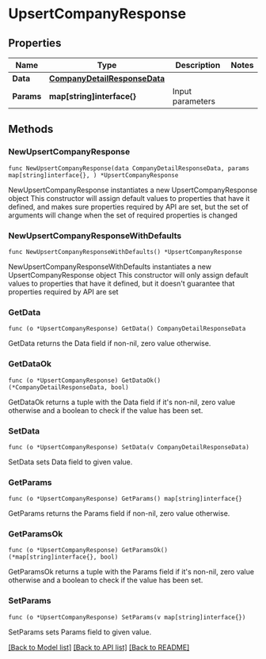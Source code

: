 # UpsertCompanyResponse

## Properties

Name | Type | Description | Notes
------------ | ------------- | ------------- | -------------
**Data** | [**CompanyDetailResponseData**](CompanyDetailResponseData.md) |  | 
**Params** | **map[string]interface{}** | Input parameters | 

## Methods

### NewUpsertCompanyResponse

`func NewUpsertCompanyResponse(data CompanyDetailResponseData, params map[string]interface{}, ) *UpsertCompanyResponse`

NewUpsertCompanyResponse instantiates a new UpsertCompanyResponse object
This constructor will assign default values to properties that have it defined,
and makes sure properties required by API are set, but the set of arguments
will change when the set of required properties is changed

### NewUpsertCompanyResponseWithDefaults

`func NewUpsertCompanyResponseWithDefaults() *UpsertCompanyResponse`

NewUpsertCompanyResponseWithDefaults instantiates a new UpsertCompanyResponse object
This constructor will only assign default values to properties that have it defined,
but it doesn't guarantee that properties required by API are set

### GetData

`func (o *UpsertCompanyResponse) GetData() CompanyDetailResponseData`

GetData returns the Data field if non-nil, zero value otherwise.

### GetDataOk

`func (o *UpsertCompanyResponse) GetDataOk() (*CompanyDetailResponseData, bool)`

GetDataOk returns a tuple with the Data field if it's non-nil, zero value otherwise
and a boolean to check if the value has been set.

### SetData

`func (o *UpsertCompanyResponse) SetData(v CompanyDetailResponseData)`

SetData sets Data field to given value.


### GetParams

`func (o *UpsertCompanyResponse) GetParams() map[string]interface{}`

GetParams returns the Params field if non-nil, zero value otherwise.

### GetParamsOk

`func (o *UpsertCompanyResponse) GetParamsOk() (*map[string]interface{}, bool)`

GetParamsOk returns a tuple with the Params field if it's non-nil, zero value otherwise
and a boolean to check if the value has been set.

### SetParams

`func (o *UpsertCompanyResponse) SetParams(v map[string]interface{})`

SetParams sets Params field to given value.



[[Back to Model list]](../README.md#documentation-for-models) [[Back to API list]](../README.md#documentation-for-api-endpoints) [[Back to README]](../README.md)


